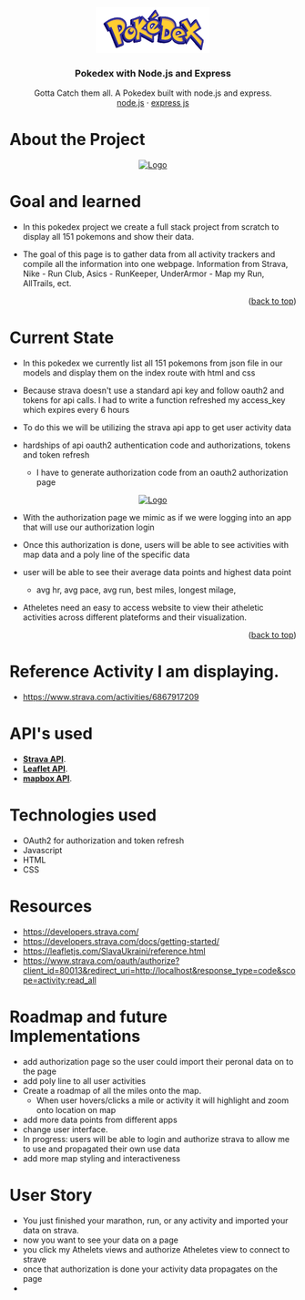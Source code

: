
<br />
<div align="center">
  <a href="https://github.com/Kmachappy/Pokedex">
    <img src="./public/Pokedex_logo.png" alt="Logo" width="200" height="80">
  </a>

<h3 align="center">Pokedex with Node.js and Express</h3>
  
  <p align="center">
    Gotta Catch them all. A Pokedex built with node.js and express.
    <br />
    <a href="https://nodejs.org/en/">node.js</a>
    ·
    <a href="https://expressjs.com/">express js</a>
    
    
  </p>
</div>

# About the Project
<div align="center">
    <a href="https://github.com/othneildrew/Best-README-Template">
        <img src="https://i.imgur.com/h5vbgDz.png" alt="Logo" max-width="600" max-height="400">
    </a>
</div>

# Goal and learned
- In this pokedex project we create a full stack project from scratch to display all 151 pokemons and show their data.

- The goal of this page is to gather data from all activity trackers and compile all the information into one webpage. Information from Strava, Nike - Run Club, Asics - RunKeeper, UnderArmor - Map my Run, AllTrails, ect. 

<p align="right">(<a href="#top">back to top</a>)</p>


# Current State

- In this pokedex we currently list all 151 pokemons from json file in our models and display them on the index route with html and css

- Because strava doesn't use a standard api key and follow oauth2 and tokens for api calls. I had to write a function refreshed my access_key which expires every 6 hours
    
- To do this we will be utilizing the strava api app to get user activity data 
    
- hardships of api oauth2 authentication code and authorizations, tokens and token refresh
    - I have to generate authorization code from an oauth2 authorization page
<div align="center">
    <a href="https://www.strava.com/oauth/authorize?client_id=80013&response_type=code&redirect_uri=http://localhost/exchange_token&approval_prompt=force&scope=read_all">
        <img src="https://i.imgur.com/wMGwQUp.png" alt="Logo" width="250" height="250">
    </a>
</div>

- With the authorization page we mimic as if we were logging into an app that will use our authorization login 

- Once this authorization is done, users will be able to see activities with map data and a poly line of the specific data

- user will be able to see their average data points and highest data point
    - avg hr, avg pace, avg run, best miles, longest milage, 

- Atheletes need an easy to access website to view their atheletic activities across different plateforms and their visualization.
<p align="right">(<a href="#top">back to top</a>)</p>



# Reference Activity I am displaying. 
 - https://www.strava.com/activities/6867917209


 # API's used
 - **[Strava API](https://developers.strava.com/)**.
 - **[Leaflet API](https://leafletjs.com/SlavaUkraini/)**.
 - **[mapbox API](https://leafletjs.com/SlavaUkraini/)**.

 # Technologies used 
 - OAuth2 for authorization and token refresh
 - Javascript
 - HTML
 - CSS
 

# Resources 
- https://developers.strava.com/
- https://developers.strava.com/docs/getting-started/
- https://leafletjs.com/SlavaUkraini/reference.html
- https://www.strava.com/oauth/authorize?client_id=80013&redirect_uri=http://localhost&response_type=code&scope=activity:read_all


# Roadmap and future Implementations

- add authorization page so the user could import their peronal data on to the page
- add poly line to all user activities
- Create a roadmap of all the miles onto the map.
    - When user hovers/clicks a mile or activity it will highlight and zoom onto location on map
- add more data points from different apps
- change user interface.
- In progress: users will be able to login and authorize strava to allow me to use and propagated their own use data
- add more map styling and interactiveness


# User Story

- You just finished your marathon, run, or any activity and imported your data on strava. 
- now you want to see your data on a page 
- you click my Athelets views and authorize Atheletes view to connect to strave
- once that authorization is done your activity data propagates on the page
- 
